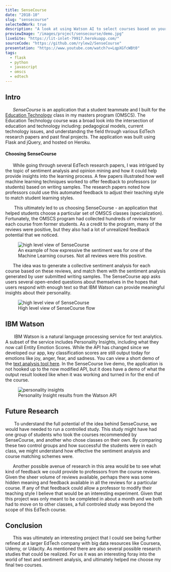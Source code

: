 ```yaml
---
title: SenseCourse
date: "2018-10"
slug: "sensecourse"
selectedWork: true
description: "A look at using Watson AI to select courses based on your personality"
previewImage: "/images/project/sensecourse/demo.jpg"
liveSite: "https://lit-inlet-79917.herokuapp.com/"
sourceCode: "https://github.com/rylew2/SenseCourse"
presentation: "https://www.youtube.com/watch?v=LqpXGfcWBt0"
tags:
  - flask
  - python
  - javascript
  - omscs
  - edtech
---
```


## Intro

&nbsp;&nbsp;&nbsp;&nbsp;&nbsp;&nbsp;_SenseCourse_ is an application that a student teammate and I built for the <ins>[Education Technology](https://omscs.gatech.edu/cs-6460-educational-technology)</ins> class in my masters program (OMSCS). The Education Technology course was a broad look into the intersection of education and technology including: pedagogical models, current technology issues, and understanding the field through various EdTech research papers and past final projects. The application was built using Flask and jQuery, and hosted on Heroku.

#### Choosing SenseCourse

&nbsp;&nbsp;&nbsp;&nbsp;&nbsp;&nbsp;While going through several EdTech research papers, I was intrigued by the topic of sentiment analysis and opinion mining and how it could help provide insights into the learning process. A few papers illustrated how well machine learning techniques worked to offer feedback to professors (or students) based on writing samples. The research papers noted how professors could use this automated feedback to adjust their teaching style to match student learning styles.

&nbsp;&nbsp;&nbsp;&nbsp;&nbsp;&nbsp; This ultimately led to us choosing SenseCourse - an application that helped students choose a particular set of OMSCS classes (specialization). Fortunately, the OMSCS program had collected hundreds of reviews for each course from former students. As a credit to the program, many of the reviews were positive, but they also had a lot of unrealized feedback potential that we noticed.

<figure class="image">
  <Image src="/images/project/sensecourse/reviews.png" alt="high level view of SenseCourse">
  <figcaption>An example of how expressive the sentiment was for one of the Machine Learning courses. Not all reviews were  this positive.</figcaption>
</figure>

&nbsp;&nbsp;&nbsp;&nbsp;&nbsp;&nbsp;The idea was to generate a collective sentiment analysis for each course based on these reviews, and match them with the sentiment analysis generated by user submitted writing samples. The SenseCourse app asks users several open-ended questions about themselves in the hopes that users respond with enough text so that IBM Watson can provide meaningful insights about their personality.

<figure class="image">
  <Image src="/images/project/sensecourse/sensecourse-diagram.jpg" alt="high level view of SenseCourse">
  <figcaption>High level view of SenseCourse flow</figcaption>
</figure>

## IBM Watson

&nbsp;&nbsp;&nbsp;&nbsp;&nbsp;&nbsp; IBM Watson is a natural language processing service for text analytics. A subset of the service includes Personality Insights, including what they now call Entity Emotion Scores. While the API has changed since we developed our app, key classification scores are still output today for emotions like joy, anger, fear, and sadness. You can view a short demo of the <ins>[text analysis tool here](https://www.ibm.com/demos/live/natural-language-understanding/self-service/home)</ins>. In the SenseCourse live demo, the application is not hooked up to the now modified API, but it does have a demo of what the output result looked like when it was working and turned in for the end of the course.

<figure class="image">
  <Image src="/images/project/sensecourse/personality-insights.jpg" alt="personality insights">
  <figcaption>Personality Insight results from the Watson API</figcaption>
</figure>

## Future Research

&nbsp;&nbsp;&nbsp;&nbsp;&nbsp;&nbsp; To understand the full potential of the idea behind SenseCourse, we would have needed to run a controlled study. This study might have had one group of students who took the courses recommended by SenseCourse, and another who chose classes on their own. By comparing these two control groups and how successful the students were in each class, we might understand how effective the sentiment analysis and course matching schemes were.

&nbsp;&nbsp;&nbsp;&nbsp;&nbsp;&nbsp;Another possible avenue of research in this area would be to see what kind of feedback we could provide to professors from the course reviews. Given the sheer volume of reviews available, perhaps there was some hidden meaning and feedback available in all the reviews for a particular course. If any of that feedback could allow a professor to modify their teaching style I believe that would be an interesting experiment. Given that this project was only meant to be completed in about a month and we both had to move on to other classes, a full controled study was beyond the scope of this EdTech course.

## Conclusion

&nbsp;&nbsp;&nbsp;&nbsp;&nbsp;&nbsp;This was ultimately an interesting project that I could see being further refined at a larger EdTech company with big data resources like Coursera, Udemy, or Udacity. As mentioned there are also several possible research studies that could be realized. For us it was an interesting foray into the world of text and sentiment analysis, and ultimately helped me choose my final two courses.
